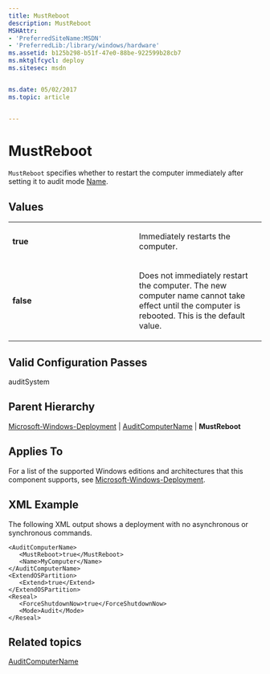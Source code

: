 ```yaml
---
title: MustReboot
description: MustReboot
MSHAttr:
- 'PreferredSiteName:MSDN'
- 'PreferredLib:/library/windows/hardware'
ms.assetid: b125b298-b51f-47e0-88be-922599b28cb7
ms.mktglfcycl: deploy
ms.sitesec: msdn


ms.date: 05/02/2017
ms.topic: article


---
```


# MustReboot


`MustReboot` specifies whether to restart the computer immediately after setting it to audit mode [Name](microsoft-windows-deployment-auditcomputername-name.md).

## Values


<table>
<colgroup>
<col width="50%" />
<col width="50%" />
</colgroup>
<tbody>
<tr class="odd">
<td><p><strong>true</strong></p></td>
<td><p>Immediately restarts the computer.</p></td>
</tr>
<tr class="even">
<td><p><strong>false</strong></p></td>
<td><p>Does not immediately restart the computer. The new computer name cannot take effect until the computer is rebooted. This is the default value.</p></td>
</tr>
</tbody>
</table>

 

## Valid Configuration Passes


auditSystem

## Parent Hierarchy


[Microsoft-Windows-Deployment](microsoft-windows-deployment.md) | [AuditComputerName](microsoft-windows-deployment-auditcomputername.md) | **MustReboot**

## Applies To


For a list of the supported Windows editions and architectures that this component supports, see [Microsoft-Windows-Deployment](microsoft-windows-deployment.md).

## XML Example


The following XML output shows a deployment with no asynchronous or synchronous commands.

```
<AuditComputerName>
   <MustReboot>true</MustReboot>
   <Name>MyComputer</Name>
</AuditComputerName>
<ExtendOSPartition>
   <Extend>true</Extend>
</ExtendOSPartition>
<Reseal>
   <ForceShutdownNow>true</ForceShutdownNow>
   <Mode>Audit</Mode>
</Reseal>
```

## Related topics


[AuditComputerName](microsoft-windows-deployment-auditcomputername.md)

 

 







